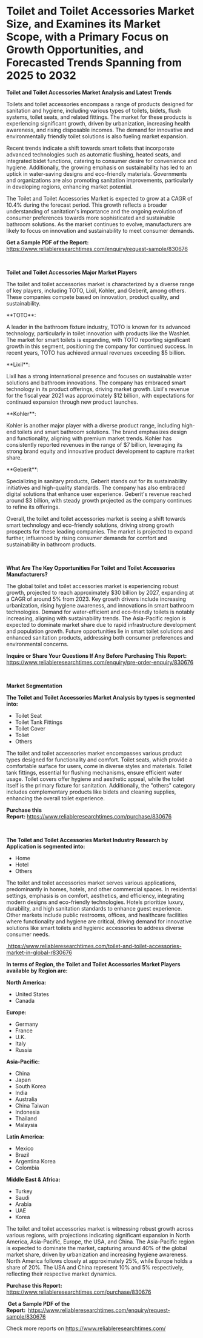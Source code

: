 <p><h1>Toilet and Toilet Accessories Market Size, and Examines its Market Scope, with a Primary Focus on Growth Opportunities, and Forecasted Trends Spanning from 2025 to 2032</h1></p><p><strong>Toilet and Toilet Accessories Market Analysis and Latest Trends</strong></p>
<p><p>Toilets and toilet accessories encompass a range of products designed for sanitation and hygiene, including various types of toilets, bidets, flush systems, toilet seats, and related fittings. The market for these products is experiencing significant growth, driven by urbanization, increasing health awareness, and rising disposable incomes. The demand for innovative and environmentally friendly toilet solutions is also fueling market expansion.</p><p>Recent trends indicate a shift towards smart toilets that incorporate advanced technologies such as automatic flushing, heated seats, and integrated bidet functions, catering to consumer desire for convenience and hygiene. Additionally, the growing emphasis on sustainability has led to an uptick in water-saving designs and eco-friendly materials. Governments and organizations are also promoting sanitation improvements, particularly in developing regions, enhancing market potential.</p><p>The Toilet and Toilet Accessories Market is expected to grow at a CAGR of 10.4% during the forecast period. This growth reflects a broader understanding of sanitation's importance and the ongoing evolution of consumer preferences towards more sophisticated and sustainable bathroom solutions. As the market continues to evolve, manufacturers are likely to focus on innovation and sustainability to meet consumer demands.</p></p>
<p><strong>Get a Sample PDF of the Report:&nbsp;</strong> <a href="https://www.reliableresearchtimes.com/enquiry/request-sample/830676?utm_campaign=3063&utm_medium=2&utm_source=Github&utm_content=ia&utm_term=25032025&utm_id=toilet-and-toilet-accessories">https://www.reliableresearchtimes.com/enquiry/request-sample/830676</a></p>
<p>&nbsp;</p>
<p><strong>Toilet and Toilet Accessories Major Market Players</strong></p>
<p><p>The toilet and toilet accessories market is characterized by a diverse range of key players, including TOTO, Lixil, Kohler, and Geberit, among others. These companies compete based on innovation, product quality, and sustainability.</p><p>**TOTO**:</p><p>A leader in the bathroom fixture industry, TOTO is known for its advanced technology, particularly in toilet innovation with products like the Washlet. The market for smart toilets is expanding, with TOTO reporting significant growth in this segment, positioning the company for continued success. In recent years, TOTO has achieved annual revenues exceeding $5 billion.</p><p>**Lixil**:</p><p>Lixil has a strong international presence and focuses on sustainable water solutions and bathroom innovations. The company has embraced smart technology in its product offerings, driving market growth. Lixil's revenue for the fiscal year 2021 was approximately $12 billion, with expectations for continued expansion through new product launches.</p><p>**Kohler**:</p><p>Kohler is another major player with a diverse product range, including high-end toilets and smart bathroom solutions. The brand emphasizes design and functionality, aligning with premium market trends. Kohler has consistently reported revenues in the range of $7 billion, leveraging its strong brand equity and innovative product development to capture market share.</p><p>**Geberit**:</p><p>Specializing in sanitary products, Geberit stands out for its sustainability initiatives and high-quality standards. The company has also embraced digital solutions that enhance user experience. Geberit's revenue reached around $3 billion, with steady growth projected as the company continues to refine its offerings.</p><p>Overall, the toilet and toilet accessories market is seeing a shift towards smart technology and eco-friendly solutions, driving strong growth prospects for these leading companies. The market is projected to expand further, influenced by rising consumer demands for comfort and sustainability in bathroom products.</p></p>
<p>&nbsp;</p>
<p><strong>What Are The Key Opportunities For Toilet and Toilet Accessories Manufacturers?</strong></p>
<p><p>The global toilet and toilet accessories market is experiencing robust growth, projected to reach approximately $30 billion by 2027, expanding at a CAGR of around 5% from 2023. Key growth drivers include increasing urbanization, rising hygiene awareness, and innovations in smart bathroom technologies. Demand for water-efficient and eco-friendly toilets is notably increasing, aligning with sustainability trends. The Asia-Pacific region is expected to dominate market share due to rapid infrastructure development and population growth. Future opportunities lie in smart toilet solutions and enhanced sanitation products, addressing both consumer preferences and environmental concerns.</p></p>
<p><strong>Inquire or Share Your Questions If Any Before Purchasing This Report:</strong> <a href="https://www.reliableresearchtimes.com/enquiry/pre-order-enquiry/830676?utm_campaign=3063&utm_medium=2&utm_source=Github&utm_content=ia&utm_term=25032025&utm_id=toilet-and-toilet-accessories">https://www.reliableresearchtimes.com/enquiry/pre-order-enquiry/830676</a></p>
<p>&nbsp;</p>
<p><strong>Market Segmentation</strong></p>
<p><strong>The Toilet and Toilet Accessories Market Analysis by types is segmented into:</strong></p>
<p><ul><li>Toilet Seat</li><li>Toilet Tank Fittings</li><li>Toilet Cover</li><li>Toliet</li><li>Others</li></ul></p>
<p><p>The toilet and toilet accessories market encompasses various product types designed for functionality and comfort. Toilet seats, which provide a comfortable surface for users, come in diverse styles and materials. Toilet tank fittings, essential for flushing mechanisms, ensure efficient water usage. Toilet covers offer hygiene and aesthetic appeal, while the toilet itself is the primary fixture for sanitation. Additionally, the "others" category includes complementary products like bidets and cleaning supplies, enhancing the overall toilet experience.</p></p>
<p><strong>Purchase this Report:&nbsp;</strong><a href="https://www.reliableresearchtimes.com/purchase/830676?utm_campaign=3063&utm_medium=2&utm_source=Github&utm_content=ia&utm_term=25032025&utm_id=toilet-and-toilet-accessories">https://www.reliableresearchtimes.com/purchase/830676</a></p>
<p>&nbsp;</p>
<p><strong>The Toilet and Toilet Accessories Market Industry Research by Application is segmented into:</strong></p>
<p><ul><li>Home</li><li>Hotel</li><li>Others</li></ul></p>
<p><p>The toilet and toilet accessories market serves various applications, predominantly in homes, hotels, and other commercial spaces. In residential settings, emphasis is on comfort, aesthetics, and efficiency, integrating modern designs and eco-friendly technologies. Hotels prioritize luxury, durability, and high sanitation standards to enhance guest experience. Other markets include public restrooms, offices, and healthcare facilities where functionality and hygiene are critical, driving demand for innovative solutions like smart toilets and hygienic accessories to address diverse consumer needs.</p></p>
<p><a href="https://www.reliableresearchtimes.com/toilet-and-toilet-accessories-market-in-global-r830676?utm_campaign=3063&utm_medium=2&utm_source=Github&utm_content=ia&utm_term=25032025&utm_id=toilet-and-toilet-accessories">&nbsp;https://www.reliableresearchtimes.com/toilet-and-toilet-accessories-market-in-global-r830676</a></p>
<p><strong>In terms of Region, the Toilet and Toilet Accessories Market Players available by Region are:</strong></p>
<p>
    <p> <strong> North America: </strong>
        <ul>
            <li>United States</li>
            <li>Canada</li>
        </ul>
        </p> 
    <p> <strong> Europe: </strong>
        <ul>
            <li>Germany</li>
            <li>France</li>
            <li>U.K.</li>
            <li>Italy</li>
            <li>Russia</li>
        </ul>
        </p> 
    <p> <strong> Asia-Pacific: </strong>
        <ul>
            <li>China</li>
            <li>Japan</li>
            <li>South Korea</li>
            <li>India</li>
            <li>Australia</li>
            <li>China Taiwan</li>
            <li>Indonesia</li>
            <li>Thailand</li>
            <li>Malaysia</li>
        </ul>
        </p> 
    <p> <strong> Latin America: </strong>
        <ul>
            <li>Mexico</li>
            <li>Brazil</li>
            <li>Argentina Korea</li>
            <li>Colombia</li>
        </ul>
        </p> 
    <p> <strong> Middle East & Africa: </strong>
        <ul>
            <li>Turkey</li>
            <li>Saudi</li>
            <li>Arabia</li>
            <li>UAE</li>
            <li>Korea</li>
        </ul>
    </p>
    </p>
<p><p>The toilet and toilet accessories market is witnessing robust growth across various regions, with projections indicating significant expansion in North America, Asia-Pacific, Europe, the USA, and China. The Asia-Pacific region is expected to dominate the market, capturing around 40% of the global market share, driven by urbanization and increasing hygiene awareness. North America follows closely at approximately 25%, while Europe holds a share of 20%. The USA and China represent 10% and 5% respectively, reflecting their respective market dynamics.</p></p>
<p><strong>Purchase this Report: </strong><a href="https://www.reliableresearchtimes.com/purchase/830676?utm_campaign=3063&utm_medium=2&utm_source=Github&utm_content=ia&utm_term=25032025&utm_id=toilet-and-toilet-accessories">https://www.reliableresearchtimes.com/purchase/830676</a></p>
<p>&nbsp;<strong>Get a Sample PDF of the Report:&nbsp;&nbsp;</strong><a href="https://www.reliableresearchtimes.com/enquiry/request-sample/830676?utm_campaign=3063&utm_medium=2&utm_source=Github&utm_content=ia&utm_term=25032025&utm_id=toilet-and-toilet-accessories">https://www.reliableresearchtimes.com/enquiry/request-sample/830676</a></p>
<p><strong></strong></p>
<p>Check more reports on <a href="https://www.reliableresearchtimes.com/?utm_campaign=3063&utm_medium=2&utm_source=Github&utm_content=ia&utm_term=25032025&utm_id=toilet-and-toilet-accessories">https://www.reliableresearchtimes.com/</a></p>